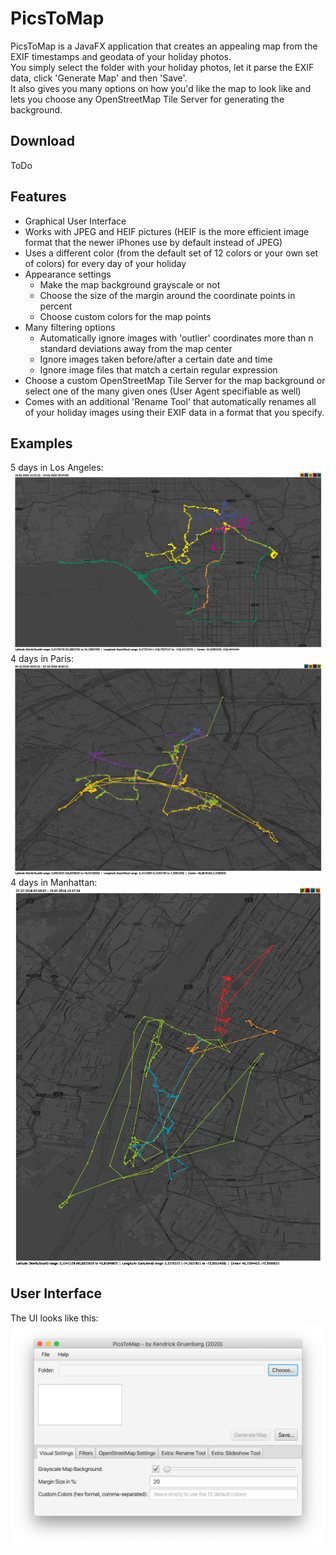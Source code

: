 # PicsToMap
PicsToMap is a JavaFX application that creates an appealing map from the EXIF timestamps and geodata of your holiday photos.  
You simply select the folder with your holiday photos, let it parse the EXIF data, click 'Generate Map' and then 'Save'.  
It also gives you many options on how you'd like the map to look like and lets you choose any OpenStreetMap Tile Server for generating the background.

## Download
ToDo

## Features
* Graphical User Interface
* Works with JPEG and HEIF pictures (HEIF is the more efficient image format that the newer iPhones use by default instead of JPEG)
* Uses a different color (from the default set of 12 colors or your own set of colors) for every day of your holiday
* Appearance settings
    * Make the map background grayscale or not
    * Choose the size of the margin around the coordinate points in percent
    * Choose custom colors for the map points
* Many filtering options
    * Automatically ignore images with 'outlier' coordinates more than n standard deviations away from the map center
    * Ignore images taken before/after a certain date and time
    * Ignore image files that match a certain regular expression
* Choose a custom OpenStreetMap Tile Server for the map background or select one of the many given ones (User Agent specifiable as well)
* Comes with an additional 'Rename Tool' that automatically renames all of your holiday images using their EXIF data in a format that you specify. 

## Examples
5 days in Los Angeles:  
![Los Angeles Map](map-examples/los-angeles.png "Los Angeles Map")
4 days in Paris:  
![Paris Map](map-examples/paris.png "Paris Map")
4 days in Manhattan:  
![Manhattan Map](map-examples/manhattan.png "Manhattan Map")

## User Interface
The UI looks like this:  
![User Interface](user-interface.png "User Interface")
